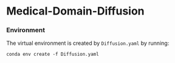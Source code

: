 # Medical-Domain-Diffusion

### Environment
The virtual environment is created by `Diffusion.yaml` by running: 
```
conda env create -f Diffusion.yaml
```
